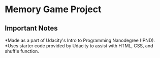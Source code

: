 # Memory Game Project
## Important Notes
*Made as a part of Udacity's Intro to Programming Nanodegree (IPND).
*Uses starter code provided by Udacity to assist with HTML, CSS, and shuffle function.

